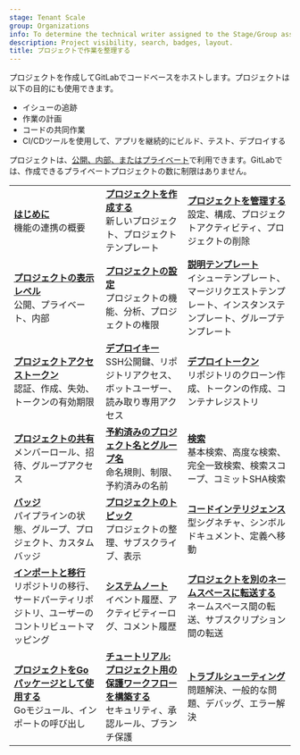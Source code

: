```yaml
---
stage: Tenant Scale
group: Organizations
info: To determine the technical writer assigned to the Stage/Group associated with this page, see https://handbook.gitlab.com/handbook/product/ux/technical-writing/#assignments
description: Project visibility, search, badges, layout.
title: プロジェクトで作業を整理する
---
```


プロジェクトを作成してGitLabでコードベースをホストします。プロジェクトは以下の目的にも使用できます。

- イシューの追跡
- 作業の計画
- コードの共同作業
- CI/CDツールを使用して、アプリを継続的にビルド、テスト、デプロイする

プロジェクトは、[公開、内部、またはプライベート](../public_access.md)で利用できます。GitLabでは、作成できるプライベートプロジェクトの数に制限はありません。

| | | |
|--|--|--|
| [**はじめに**](../get_started/get_started_projects.md)<br>機能の連携の概要 | [**プロジェクトを作成する**](_index.md)<br>新しいプロジェクト、プロジェクトテンプレート | [**プロジェクトを管理する**](working_with_projects.md)<br>設定、構成、プロジェクトアクティビティ、プロジェクトの削除  |
| [**プロジェクトの表示レベル**](../public_access.md)<br>公開、プライベート、内部 | [**プロジェクトの設定**](working_with_projects.md)<br>プロジェクトの機能、分析、プロジェクトの権限 | [**説明テンプレート**](description_templates.md)<br>イシューテンプレート、マージリクエストテンプレート、インスタンステンプレート、グループテンプレート |
| [**プロジェクトアクセストークン**](settings/project_access_tokens.md)<br>認証、作成、失効、トークンの有効期限 | [**デプロイキー**](deploy_keys/_index.md)<br>SSH公開鍵、リポジトリアクセス、ボットユーザー、読み取り専用アクセス  | [**デプロイトークン**](deploy_tokens/_index.md)<br>リポジトリのクローン作成、トークンの作成、コンテナレジストリ |
| [**プロジェクトの共有**](members/sharing_projects_groups.md)<br>メンバーロール、招待、グループアクセス | [**予約済みのプロジェクト名とグループ名**](../reserved_names.md)<br>命名規則、制限、予約済みの名前 | [**検索**](../search/_index.md)<br>基本検索、高度な検索、完全一致検索、検索スコープ、コミットSHA検索 |
| [**バッジ**](badges.md)<br>パイプラインの状態、グループ、プロジェクト、カスタムバッジ | [**プロジェクトのトピック**](project_topics.md)<br>プロジェクトの整理、サブスクライブ、表示  | [**コードインテリジェンス**](code_intelligence.md)<br>型シグネチャ、シンボルドキュメント、定義へ移動 |
| [**インポートと移行**](import/_index.md)<br>リポジトリの移行、サードパーティリポジトリ、ユーザーのコントリビュートマッピング | [**システムノート**](system_notes.md)<br>イベント履歴、アクティビティーログ、コメント履歴 | [**プロジェクトを別のネームスペースに転送する**](import/_index.md)<br>ネームスペース間の転送、サブスクリプション間の転送 |
| [**プロジェクトをGoパッケージとして使用する**](use_project_as_go_package.md)<br>Goモジュール、インポートの呼び出し | [**チュートリアル:プロジェクト用の保護ワークフローを構築する**](../../tutorials/protected_workflow/_index.md)<br>セキュリティ、承認ルール、ブランチ保護 | [**トラブルシューティング**](troubleshooting.md)<br>問題解決、一般的な問題、デバッグ、エラー解決 |

